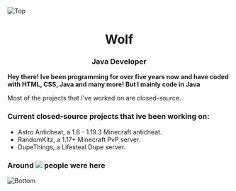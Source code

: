 ![Top](https://user-images.githubusercontent.com/87252860/209607530-9551ae4d-8b49-47a7-bbbc-3bd9dea62771.png)
<h1 align="center">Wolf</h1>
<h3 align="center">Java Developer</h3>

**Hey there! Ive been programming for over five years now and have coded with HTML, CSS, Java and many more! But I mainly code in Java**

Most of the projects that I've worked on are closed-source.
<h3> Current closed-source projects that ive been working on:</h4>

- Astro Anticheat, a 1.8 - 1.19.3 Minecraft anticheat.
- RandomKitz, a 1.17+ Minecraft PvP server.
- DupeThings, a Lifesteal Dupe server.

<h3>Around <a href="#"><img src="https://profile-counter.glitch.me/iwolfzz/count.svg"></a> people were here</h3>

![Bottom](https://user-images.githubusercontent.com/87252860/209607538-7b7e9655-34aa-4658-95fd-d53cd1dd70c1.png)
